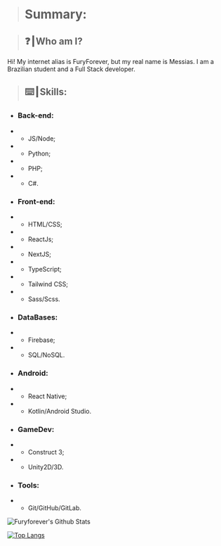 > # Summary:
  
> ## ❓┃Who am I?
Hi! My internet alias is FuryForever, but my real name is Messias. I am a Brazilian student and a Full Stack developer.

> ## ⌨️┃Skills:
+ ### Back-end:
+ + JS/Node;
+ + Python;
+ + PHP;
+ + C#.
+ ### Front-end:
+ + HTML/CSS;
+ + ReactJs;
+ + NextJS;
+ + TypeScript;
+ + Tailwind CSS;
+ + Sass/Scss.
+ ### DataBases:
+ + Firebase;
+ + SQL/NoSQL.
+ ### Android:
+ + React Native;
+ + Kotlin/Android Studio.
+ ### GameDev:
+ + Construct 3;
+ + Unity2D/3D.
+ ### Tools:
+ + Git/GitHub/GitLab.

![Furyforever's Github Stats](https://github-readme-stats.vercel.app/api?username=Furyforev3r&show_icons=true&theme=dracula)

[![Top Langs](https://github-readme-stats.vercel.app/api/top-langs/?username=Furyforev3r&layout=compact&theme=dracula)](https://github.com/Furyforev3r)
